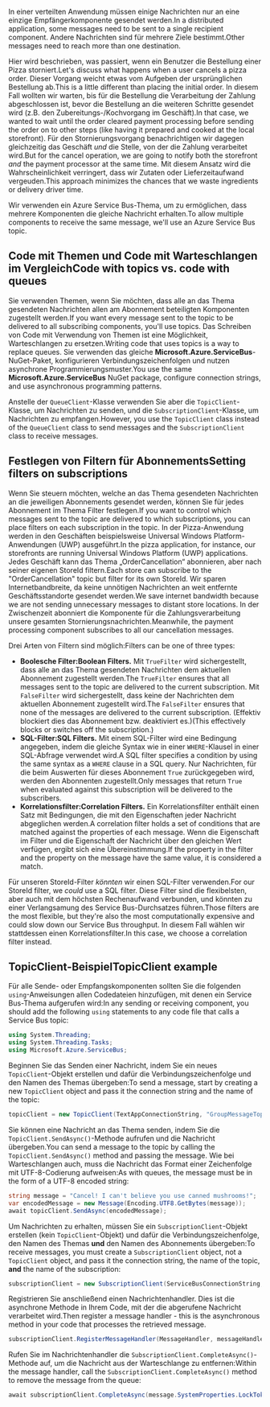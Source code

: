 <span data-ttu-id="9aecb-101">In einer verteilten Anwendung müssen einige Nachrichten nur an eine einzige Empfängerkomponente gesendet werden.</span><span class="sxs-lookup"><span data-stu-id="9aecb-101">In a distributed application, some messages need to be sent to a single recipient component.</span></span> <span data-ttu-id="9aecb-102">Andere Nachrichten sind für mehrere Ziele bestimmt.</span><span class="sxs-lookup"><span data-stu-id="9aecb-102">Other messages need to reach more than one destination.</span></span>

<span data-ttu-id="9aecb-103">Hier wird beschrieben, was passiert, wenn ein Benutzer die Bestellung einer Pizza storniert.</span><span class="sxs-lookup"><span data-stu-id="9aecb-103">Let's discuss what happens when a user cancels a pizza order.</span></span> <span data-ttu-id="9aecb-104">Dieser Vorgang weicht etwas vom Aufgeben der ursprünglichen Bestellung ab.</span><span class="sxs-lookup"><span data-stu-id="9aecb-104">This is a little different than placing the initial order.</span></span> <span data-ttu-id="9aecb-105">In diesem Fall wollten wir warten, bis für die Bestellung die Verarbeitung der Zahlung abgeschlossen ist, bevor die Bestellung an die weiteren Schritte gesendet wird (z.B. den Zubereitungs-/Kochvorgang im Geschäft).</span><span class="sxs-lookup"><span data-stu-id="9aecb-105">In that case, we wanted to wait until the order cleared payment processing before sending the order on to other steps (like having it prepared and cooked at the local storefront).</span></span> <span data-ttu-id="9aecb-106">Für den Stornierungsvorgang benachrichtigen wir dagegen gleichzeitig das Geschäft *und* die Stelle, von der die Zahlung verarbeitet wird.</span><span class="sxs-lookup"><span data-stu-id="9aecb-106">But for the cancel operation, we are going to notify both the storefront *and* the payment processor at the same time.</span></span> <span data-ttu-id="9aecb-107">Mit diesem Ansatz wird die Wahrscheinlichkeit verringert, dass wir Zutaten oder Lieferzeitaufwand vergeuden.</span><span class="sxs-lookup"><span data-stu-id="9aecb-107">This approach minimizes the chances that we waste ingredients or delivery driver time.</span></span>

<span data-ttu-id="9aecb-108">Wir verwenden ein Azure Service Bus-Thema, um zu ermöglichen, dass mehrere Komponenten die gleiche Nachricht erhalten.</span><span class="sxs-lookup"><span data-stu-id="9aecb-108">To allow multiple components to receive the same message, we'll use an Azure Service Bus topic.</span></span>

## <a name="code-with-topics-vs-code-with-queues"></a><span data-ttu-id="9aecb-109">Code mit Themen und Code mit Warteschlangen im Vergleich</span><span class="sxs-lookup"><span data-stu-id="9aecb-109">Code with topics vs. code with queues</span></span>

<span data-ttu-id="9aecb-110">Sie verwenden Themen, wenn Sie möchten, dass alle an das Thema gesendeten Nachrichten allen am Abonnement beteiligten Komponenten zugestellt werden.</span><span class="sxs-lookup"><span data-stu-id="9aecb-110">If you want every message sent to the topic to be delivered to all subscribing components, you'll use topics.</span></span> <span data-ttu-id="9aecb-111">Das Schreiben von Code mit Verwendung von Themen ist eine Möglichkeit, Warteschlangen zu ersetzen.</span><span class="sxs-lookup"><span data-stu-id="9aecb-111">Writing code that uses topics is a way to replace queues.</span></span> <span data-ttu-id="9aecb-112">Sie verwenden das gleiche **Microsoft.Azure.ServiceBus**-NuGet-Paket, konfigurieren Verbindungszeichenfolgen und nutzen asynchrone Programmierungsmuster.</span><span class="sxs-lookup"><span data-stu-id="9aecb-112">You use the same **Microsoft.Azure.ServiceBus** NuGet package, configure connection strings, and use asynchronous programming patterns.</span></span>

<span data-ttu-id="9aecb-113">Anstelle der `QueueClient`-Klasse verwenden Sie aber die `TopicClient`-Klasse, um Nachrichten zu senden, und die `SubscriptionClient`-Klasse, um Nachrichten zu empfangen.</span><span class="sxs-lookup"><span data-stu-id="9aecb-113">However, you use the `TopicClient` class instead of the `QueueClient` class to send messages and the `SubscriptionClient` class to receive messages.</span></span>

## <a name="setting-filters-on-subscriptions"></a><span data-ttu-id="9aecb-114">Festlegen von Filtern für Abonnements</span><span class="sxs-lookup"><span data-stu-id="9aecb-114">Setting filters on subscriptions</span></span>

<span data-ttu-id="9aecb-115">Wenn Sie steuern möchten, welche an das Thema gesendeten Nachrichten an die jeweiligen Abonnements gesendet werden, können Sie für jedes Abonnement im Thema Filter festlegen.</span><span class="sxs-lookup"><span data-stu-id="9aecb-115">If you want to control which messages sent to the topic are delivered to which subscriptions, you can place filters on each subscription in the topic.</span></span> <span data-ttu-id="9aecb-116">In der Pizza-Anwendung werden in den Geschäften beispielsweise Universal Windows Platform-Anwendungen (UWP) ausgeführt.</span><span class="sxs-lookup"><span data-stu-id="9aecb-116">In the pizza application, for instance, our storefronts are running Universal Windows Platform (UWP) applications.</span></span> <span data-ttu-id="9aecb-117">Jedes Geschäft kann das Thema „OrderCancellation“ abonnieren, aber nach seiner eigenen StoreId filtern.</span><span class="sxs-lookup"><span data-stu-id="9aecb-117">Each store can subscribe to the "OrderCancellation" topic but filter for its own StoreId.</span></span> <span data-ttu-id="9aecb-118">Wir sparen Internetbandbreite, da keine unnötigen Nachrichten an weit entfernte Geschäftsstandorte gesendet werden.</span><span class="sxs-lookup"><span data-stu-id="9aecb-118">We save internet bandwidth because we are not sending unnecessary messages to distant store locations.</span></span> <span data-ttu-id="9aecb-119">In der Zwischenzeit abonniert die Komponente für die Zahlungsverarbeitung unsere gesamten Stornierungsnachrichten.</span><span class="sxs-lookup"><span data-stu-id="9aecb-119">Meanwhile, the payment processing component subscribes to all our cancellation messages.</span></span>

<span data-ttu-id="9aecb-120">Drei Arten von Filtern sind möglich:</span><span class="sxs-lookup"><span data-stu-id="9aecb-120">Filters can be one of three types:</span></span>

- <span data-ttu-id="9aecb-121">**Boolesche Filter:**</span><span class="sxs-lookup"><span data-stu-id="9aecb-121">**Boolean Filters.**</span></span> <span data-ttu-id="9aecb-122">Mit `TrueFilter` wird sichergestellt, dass alle an das Thema gesendeten Nachrichten dem aktuellen Abonnement zugestellt werden.</span><span class="sxs-lookup"><span data-stu-id="9aecb-122">The `TrueFilter` ensures that all messages sent to the topic are delivered to the current subscription.</span></span> <span data-ttu-id="9aecb-123">Mit `FalseFilter` wird sichergestellt, dass keine der Nachrichten dem aktuellen Abonnement zugestellt wird.</span><span class="sxs-lookup"><span data-stu-id="9aecb-123">The `FalseFilter` ensures that none of the messages are delivered to the current subscription.</span></span> <span data-ttu-id="9aecb-124">(Effektiv blockiert dies das Abonnement bzw. deaktiviert es.)</span><span class="sxs-lookup"><span data-stu-id="9aecb-124">(This effectively blocks or switches off the subscription.)</span></span>
- <span data-ttu-id="9aecb-125">**SQL-Filter:**</span><span class="sxs-lookup"><span data-stu-id="9aecb-125">**SQL Filters.**</span></span> <span data-ttu-id="9aecb-126">Mit einem SQL-Filter wird eine Bedingung angegeben, indem die gleiche Syntax wie in einer `WHERE`-Klausel in einer SQL-Abfrage verwendet wird.</span><span class="sxs-lookup"><span data-stu-id="9aecb-126">A SQL filter specifies a condition by using the same syntax as a `WHERE` clause in a SQL query.</span></span> <span data-ttu-id="9aecb-127">Nur Nachrichten, für die beim Auswerten für dieses Abonnement `True` zurückgegeben wird, werden den Abonnenten zugestellt.</span><span class="sxs-lookup"><span data-stu-id="9aecb-127">Only messages that return `True` when evaluated against this subscription will be delivered to the subscribers.</span></span>
- <span data-ttu-id="9aecb-128">**Korrelationsfilter:**</span><span class="sxs-lookup"><span data-stu-id="9aecb-128">**Correlation Filters.**</span></span> <span data-ttu-id="9aecb-129">Ein Korrelationsfilter enthält einen Satz mit Bedingungen, die mit den Eigenschaften jeder Nachricht abgeglichen werden.</span><span class="sxs-lookup"><span data-stu-id="9aecb-129">A correlation filter holds a set of conditions that are matched against the properties of each message.</span></span> <span data-ttu-id="9aecb-130">Wenn die Eigenschaft im Filter und die Eigenschaft der Nachricht über den gleichen Wert verfügen, ergibt sich eine Übereinstimmung.</span><span class="sxs-lookup"><span data-stu-id="9aecb-130">If the property in the filter and the property on the message have the same value, it is considered a match.</span></span>

<span data-ttu-id="9aecb-131">Für unseren StoreId-Filter *könnten* wir einen SQL-Filter verwenden.</span><span class="sxs-lookup"><span data-stu-id="9aecb-131">For our StoreId filter, we *could* use a SQL filter.</span></span> <span data-ttu-id="9aecb-132">Diese Filter sind die flexibelsten, aber auch mit dem höchsten Rechenaufwand verbunden, und könnten zu einer Verlangsamung des Service Bus-Durchsatzes führen.</span><span class="sxs-lookup"><span data-stu-id="9aecb-132">Those filters are the most flexible, but they're also the most computationally expensive and could slow down our Service Bus throughput.</span></span> <span data-ttu-id="9aecb-133">In diesem Fall wählen wir stattdessen einen Korrelationsfilter.</span><span class="sxs-lookup"><span data-stu-id="9aecb-133">In this case, we choose a correlation filter instead.</span></span> 

## <a name="topicclient-example"></a><span data-ttu-id="9aecb-134">TopicClient-Beispiel</span><span class="sxs-lookup"><span data-stu-id="9aecb-134">TopicClient example</span></span>

<span data-ttu-id="9aecb-135">Für alle Sende- oder Empfangskomponenten sollten Sie die folgenden `using`-Anweisungen allen Codedateien hinzufügen, mit denen ein Service Bus-Thema aufgerufen wird:</span><span class="sxs-lookup"><span data-stu-id="9aecb-135">In any sending or receiving component, you should add the following `using` statements to any code file that calls a Service Bus topic:</span></span>

```C#
using System.Threading;
using System.Threading.Tasks;
using Microsoft.Azure.ServiceBus;
```

<span data-ttu-id="9aecb-136">Beginnen Sie das Senden einer Nachricht, indem Sie ein neues `TopicClient`-Objekt erstellen und dafür die Verbindungszeichenfolge und den Namen des Themas übergeben:</span><span class="sxs-lookup"><span data-stu-id="9aecb-136">To send a message, start by creating a new `TopicClient` object and pass it the connection string and the name of the topic:</span></span>

```C#
topicClient = new TopicClient(TextAppConnectionString, "GroupMessageTopic");
```

<span data-ttu-id="9aecb-137">Sie können eine Nachricht an das Thema senden, indem Sie die `TopicClient.SendAsync()`-Methode aufrufen und die Nachricht übergeben.</span><span class="sxs-lookup"><span data-stu-id="9aecb-137">You can send a message to the topic by calling the `TopicClient.SendAsync()` method and passing the message.</span></span> <span data-ttu-id="9aecb-138">Wie bei Warteschlangen auch, muss die Nachricht das Format einer Zeichenfolge mit UTF-8-Codierung aufweisen:</span><span class="sxs-lookup"><span data-stu-id="9aecb-138">As with queues, the message must be in the form of a UTF-8 encoded string:</span></span>

```C#
string message = "Cancel! I can't believe you use canned mushrooms!";
var encodedMessage = new Message(Encoding.UTF8.GetBytes(message));
await topicClient.SendAsync(encodedMessage);
```

<span data-ttu-id="9aecb-139">Um Nachrichten zu erhalten, müssen Sie ein `SubscriptionClient`-Objekt erstellen (kein `TopicClient`-Objekt) und dafür die Verbindungszeichenfolge, den Namen des Themas **und** den Namen des Abonnements übergeben:</span><span class="sxs-lookup"><span data-stu-id="9aecb-139">To receive messages, you must create a `SubscriptionClient` object, not a `TopicClient` object, and pass it the connection string, the name of the topic, **and** the name of the subscription:</span></span>

```C#
subscriptionClient = new SubscriptionClient(ServiceBusConnectionString, "GroupMessageTopic", "NorthAmerica");
```

<span data-ttu-id="9aecb-140">Registrieren Sie anschließend einen Nachrichtenhandler. Dies ist die asynchrone Methode in Ihrem Code, mit der die abgerufene Nachricht verarbeitet wird.</span><span class="sxs-lookup"><span data-stu-id="9aecb-140">Then register a message handler - this is the asynchronous method in your code that processes the retrieved message.</span></span>

```C#
subscriptionClient.RegisterMessageHandler(MessageHandler, messageHandlerOptions);
```

<span data-ttu-id="9aecb-141">Rufen Sie im Nachrichtenhandler die `SubscriptionClient.CompleteAsync()`-Methode auf, um die Nachricht aus der Warteschlange zu entfernen:</span><span class="sxs-lookup"><span data-stu-id="9aecb-141">Within the message handler, call the `SubscriptionClient.CompleteAsync()` method to remove the message from the queue:</span></span>

```C#
await subscriptionClient.CompleteAsync(message.SystemProperties.LockToken);
```